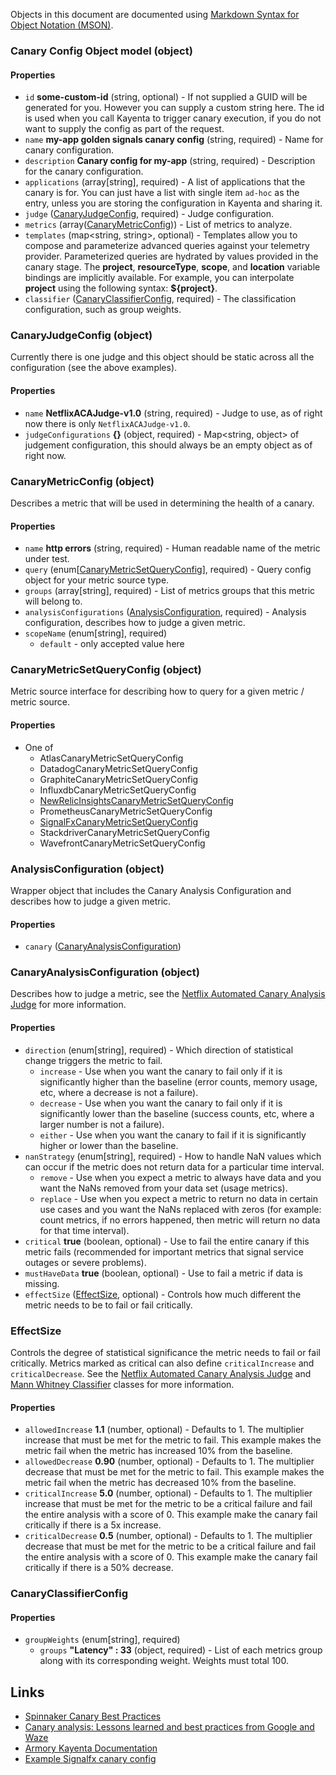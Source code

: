 Objects in this document are documented using [Markdown Syntax for Object Notation (MSON)].

### Canary Config Object model (object)

#### Properties
- `id` **some-custom-id** (string, optional) - If not supplied a GUID will be generated for you. However you can supply a custom string here. The id is used when you call Kayenta to trigger canary execution, if you do not want to supply the config as part of the request.
- `name` **my-app golden signals canary config** (string, required) - Name for canary configuration.
- `description` **Canary config for my-app** (string, required) - Description for the canary configuration.
- `applications` (array[string], required) - A list of applications that the canary is for. You can just have a list with single item `ad-hoc` as the entry, unless you are storing the configuration in Kayenta and sharing it. 
- `judge` ([CanaryJudgeConfig](#canary-judge-config), required) - Judge configuration.
- `metrics` (array([CanaryMetricConfig](#canary-metric-config))) - List of metrics to analyze.
- `templates` (map<string, string>, optional) - Templates allow you to compose and parameterize advanced queries against your telemetry provider. Parameterized queries are hydrated by values provided in the canary stage. The <strong>project</strong>, <strong>resourceType</strong>, </string><strong>scope</strong>, and <strong>location</strong> variable bindings are implicitly available. For example, you can interpolate <strong>project</strong> using the following syntax: <strong>\${project}</strong>.
- `classifier` ([CanaryClassifierConfig](#canary-classifier-config), required) - The classification configuration, such as group weights.

<a name="canary-judge-config"></a>
### CanaryJudgeConfig (object)
Currently there is one judge and this object should be static across all the configuration (see the above examples).
#### Properties
- `name` **NetflixACAJudge-v1.0** (string, required) - Judge to use, as of right now there is only `NetflixACAJudge-v1.0`.
- `judgeConfigurations` **{}** (object, required) - Map<string, object> of judgement configuration, this should always be an empty object as of right now.

<a name="canary-metric-config"></a>
### CanaryMetricConfig (object)
Describes a metric that will be used in determining the health of a canary.
#### Properties
- `name` **http errors** (string, required) - Human readable name of the metric under test.
- `query` (enum[[CanaryMetricSetQueryConfig](canary-metrics-set-query-config)], required) - Query config object for your metric source type.
- `groups` (array[string], required) - List of metrics groups that this metric will belong to.
- `analysisConfigurations` ([AnalysisConfiguration](#analysis-configuration), required) - Analysis configuration, describes how to judge a given metric.
- `scopeName` (enum[string], required)
    - `default` - only accepted value here

<a name="canary-metrics-set-query-config"></a>
### CanaryMetricSetQueryConfig (object)
Metric source interface for describing how to query for a given metric / metric source.
#### Properties
- One of
    - AtlasCanaryMetricSetQueryConfig
    - DatadogCanaryMetricSetQueryConfig
    - GraphiteCanaryMetricSetQueryConfig
    - InfluxdbCanaryMetricSetQueryConfig
    - [NewRelicInsightsCanaryMetricSetQueryConfig](../kayenta-newrelic-insights/docs/metric-set-query-config.md)
    - PrometheusCanaryMetricSetQueryConfig
    - [SignalFxCanaryMetricSetQueryConfig](../kayenta-signalfx/docs/metric-set-query-config.md)
    - StackdriverCanaryMetricSetQueryConfig
    - WavefrontCanaryMetricSetQueryConfig
        
<a name="analysis-configuration"></a>
### AnalysisConfiguration (object)
Wrapper object that includes the Canary Analysis Configuration and describes how to judge a given metric.
#### Properties
- `canary` ([CanaryAnalysisConfiguration](#canary-analysis-configuration))

<a name="canary-analysis-configuration"></a>
### CanaryAnalysisConfiguration (object)
Describes how to judge a metric, see the [Netflix Automated Canary Analysis Judge] for more information.
#### Properties
- `direction` (enum[string], required) - Which direction of statistical change triggers the metric to fail.
    - `increase` - Use when you want the canary to fail only if it is significantly higher than the baseline (error counts, memory usage, etc, where a decrease is not a failure).
    - `decrease` - Use when you want the canary to fail only if it is significantly lower than the baseline (success counts, etc, where a larger number is not a failure).
    - `either` - Use when you want the canary to fail if it is significantly higher or lower than the baseline.
- `nanStrategy` (enum[string], required) - How to handle NaN values which can occur if the metric does not return data for a particular time interval.
    - `remove` - Use when you expect a metric to always have data and you want the NaNs removed from your data set (usage metrics).
    - `replace` - Use when you expect a metric to return no data in certain use cases and you want the NaNs replaced with zeros (for example: count metrics, if no errors happened, then metric will return no data for that time interval).
- `critical` **true** (boolean, optional) - Use to fail the entire canary if this metric fails (recommended for important metrics that signal service outages or severe problems).
- `mustHaveData` **true** (boolean, optional) - Use to fail a metric if data is missing.
- `effectSize` ([EffectSize](#effect-size), optional) - Controls how much different the metric needs to be to fail or fail critically.

<a name="effect-size"></a>
### EffectSize
Controls the degree of statistical significance the metric needs to fail or fail critically. 
Metrics marked as critical can also define `criticalIncrease` and `criticalDecrease`. 
See the [Netflix Automated Canary Analysis Judge] and [Mann Whitney Classifier] classes for more information.

#### Properties
- `allowedIncrease` **1.1** (number, optional) - Defaults to 1. The multiplier increase that must be met for the metric to fail. This example makes the metric fail when the metric has increased 10% from the baseline.
- `allowedDecrease` **0.90** (number, optional) - Defaults to 1. The multiplier decrease that must be met for the metric to fail. This example makes the metric fail when the metric has decreased 10% from the baseline.
- `criticalIncrease` **5.0** (number, optional) - Defaults to 1. The multiplier increase that must be met for the metric to be a critical failure and fail the entire analysis with a score of 0. This example make the canary fail critically if there is a 5x increase.
- `criticalDecrease` **0.5** (number, optional) - Defaults to 1. The multiplier decrease that must be met for the metric to be a critical failure and fail the entire analysis with a score of 0. This example make the canary fail critically if there is a 50% decrease.

<a name="canary-classifier-config"></a>
### CanaryClassifierConfig
#### Properties
- `groupWeights` (enum[string], required)
  - `groups` **"Latency" : 33** (object, required) - List of each metrics group along with its corresponding weight. Weights must total 100.
  
<a name="links"></a>
## Links
- [Spinnaker Canary Best Practices]
- [Canary analysis: Lessons learned and best practices from Google and Waze]
- [Armory Kayenta Documentation]
- [Example Signalfx canary config]
  
[Spinnaker Canary Best Practices]: https://www.spinnaker.io/guides/user/canary/best-practices/
[Armory Kayenta Documentation]: https://docs.armory.io/spinnaker/configure_kayenta/
[Example Signalfx canary config]: https//github.com/spinnaker/kayenta/blob/master/kayenta-signalfx/metric-query-config.md
[Markdown Syntax for Object Notation (MSON)]: https://github.com/apiaryio/mson
[Canary analysis: Lessons learned and best practices from Google and Waze]: https://cloud.google.com/blog/products/devops-sre/canary-analysis-lessons-learned-and-best-practices-from-google-and-waze
[Netflix Automated Canary Analysis Judge]: https://github.com/spinnaker/kayenta/blob/master/kayenta-judge/src/main/scala/com/netflix/kayenta/judge/NetflixACAJudge.scala
[Mann Whitney Classifier]: https://github.com/spinnaker/kayenta/blob/master/kayenta-judge/src/main/scala/com/netflix/kayenta/judge/classifiers/metric/MannWhitneyClassifier.scala
